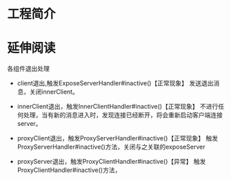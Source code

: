 # 工程简介

# 延伸阅读


各组件退出处理
- client退出,触发ExposeServerHandler#inactive()【正常现象】
发送退出消息，关闭innerClient。

- innerClient退出，触发InnerClientHandler#inactive()【正常现象】
不进行任何处理，当有新的消息进入时，发现连接已经断开，将会重新启动客户端连接server。

- proxyClient退出，触发ProxyServerHandler#inactive()【正常现象】
触发ProxyServerHandler#inactive()方法，关闭与之关联的exposeServer

- proxyServer退出，触发ProxyClientHandler#inactive()【异常】
触发ProxyClientHandler#inactive()方法，
